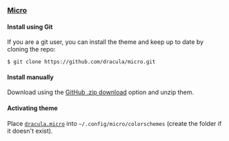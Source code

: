 ### [Micro](https://github.com/zyedidia/micro)

#### Install using Git

If you are a git user, you can install the theme and keep up to date by cloning the repo:

    $ git clone https://github.com/dracula/micro.git

#### Install manually

Download using the [GitHub .zip download](https://github.com/dracula/micro/archive/master.zip) option and unzip them.

#### Activating theme

Place [`dracula.micro`](./dracula.micro) into `~/.config/micro/colorschemes` (create the folder if it doesn't exist).
